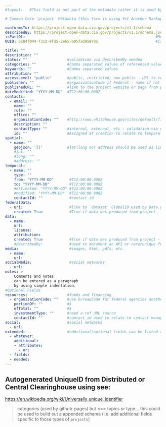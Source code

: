 ```yaml
---
#layout:   #This field is not part of the metadata rather it is used by Github Pages if applicable

# Common Core 'project` Metadata (this form is using Yet Another Markup Language YAML or .yml which can be easily created as a static file but compiled/aggregated easily into a collection of JSON objects)

conformsTo: https://project-open-data.cio.gov/projects/v1.1/schema       #Human readable documentation on schema does not yet exist - only provided as an example
describedBy: https://project-open-data.cio.gov/projects/v1.1/schema.json #Machine readable schema to validate against & extended metadata for `project` category
isPartOf:                                                           #Means by which to relate projects using UUID - only used if project is subset of a larger project/program
UUID: 6c84f044-f312-9fd5-2e65-b95fad958705                          #Issued by central UUID server for purpose of re-identification in a distributed setting

title: ""
description: ""
status: ""                  #validation via describedBy needed
categories: ""              #Comma separated values of referenced value(s) in DescribedBy (see project_categories.md using NAS list)
keywords: ""                #Comma separated values
attribution: ""             
accessLevel: "public"       #public, restricted, non-public - URL to reference levels of access in DescribedBy
publisher: ""               #organizationCode if Federal - name if not
publishedURL: ""            #link to the project website or page from publisher
dateModified: "YYYY-MM-DD"  #T12:00:00.000Z
contacts:
  - email: ""
    name: ""
    role: ""                
    office: ""
    organizationCode: ""    #http://www.whitehouse.gov/sites/default/files/omb/assets/a11_current_year/app_c.pdf
    description: ""
    contactType: ""         #internal, external, etc - validation via describedBy needed
    id: ""                  #Assigned at creation to relate to temporal and resources or UUID if system used to managed contacts
spatial:
  - name: ""                
    geojson: '[]'           #lat|long nor address should be used as limits the functionality to a single point - no project is represented by a point
    #lat: ""
    #long: ""
    #address: ""            
temporal:
  - name: ""
    type: ""
    from: "YYYY-MM-DD"       #T12:00:00.000Z
    to: "YYYY-MM-DD"         #T12:00:00.000Z
    #estimated: "YYYY-MM-DD" #T12:00:00.000Z
    #modified: "YYYY-MM-DD"  #T12:00:00.000Z
    contactId: ""            #contact_id
federalData:
  - uri:                     #link to `dataset` GlobalID used by Data.gov and the Project-Open-Data `Collection` concept federal data should use existing agency processes
    created: True            #True if data was produced from project - False if it was usedBy the project for citation/reference
data:
  - name:
    url:
    license:
    attribution:
    created: True            #True if data was produced from project - False if it was usedBy the project for citation/reference or derived from    
    #describedBy:            #used to document an API or rare/unique format
media:                       #images, html, pdfs, etc.  
  - name:
    url:
socialMedia:                 #social networks
  - url:    
notes: >
    Comments and notes
    can be entered as a paragraph
    by using simple indentation.  
#Optional Fields
resources:                  #funds and financing
  - organizationCode: ""    #use bureauCode for federal agencies another registration process for others?
    portionOf: ""           #$
    ofTotal: ""             #$
    investmentType: ""      #need a ref URL source
    contactId: ""           #contact_id used to relate to contact managing resource
social:                     #social networks
  - url:
extended:                   #additional/optional fields can be listed and nested within this structure
  - whatever:
    additional:
    - attributes:
      - or:
  - fields:
  - needed:
---
```


## Autogenerated UniqueID from Distributed or Central Clearinghouse using see:
https://en.wikipedia.org/wiki/Universally_unique_identifier

> categories (used by github-pages) but === topics or type... this could be used to build out a appended schema (i.e. add additional fields specific to those types of `projects`)
